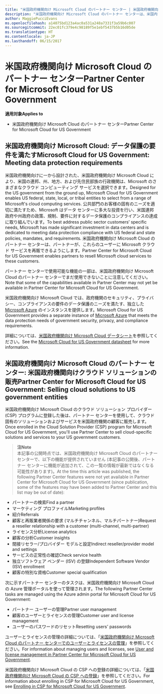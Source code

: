 ```yaml
---
title: "米国政府機関向け Microsoft Cloud のパートナー センター | 米国政府機関向け Microsoft Cloud のパートナー センター"
description: "米国政府機関向け Microsoft Cloud のパートナー センターは、米国内で政府機関とのビジネスを行う顧客に Microsoft クラウド ソリューションを販売する Microsoft パートナー向けのビジネス ポータルです。"
author: MaggiePucciEvans
ms.openlocfilehash: a14075bd123a4ac0a531a248a7331f3a59b6c007
ms.sourcegitcommit: 22ec01fc379e4c98189f5e1ebf5437b5b16d05de
ms.translationtype: HT
ms.contentlocale: ja-JP
ms.lasthandoff: 06/15/2017
---
```

# <a name="partner-center-for-microsoft-cloud-for-us-government"></a><span data-ttu-id="d5d0d-103">米国政府機関向け Microsoft Cloud のパートナー センター</span><span class="sxs-lookup"><span data-stu-id="d5d0d-103">Partner Center for Microsoft Cloud for US Government</span></span>

**<span data-ttu-id="d5d0d-104">適用対象</span><span class="sxs-lookup"><span data-stu-id="d5d0d-104">Applies to</span></span>**

-  <span data-ttu-id="d5d0d-105">米国政府機関向け Microsoft Cloud のパートナー センター</span><span class="sxs-lookup"><span data-stu-id="d5d0d-105">Partner Center for Microsoft Cloud for US Government</span></span>

## <a name="microsoft-cloud-for-us-government-meeting-data-protection-requirements"></a><span data-ttu-id="d5d0d-106">米国政府機関向け Microsoft Cloud: データ保護の要件を満たす</span><span class="sxs-lookup"><span data-stu-id="d5d0d-106">Microsoft Cloud for US Government: Meeting data protection requirements</span></span> 

<span data-ttu-id="d5d0d-107">米国政府機関向けに一から設計された、米国政府機関向け Microsoft Cloud により、米国の連邦、州、地方、および先住民部族の行政機関は、Microsoft のさまざまなクラウド コンピューティング サービスを選択できます。</span><span class="sxs-lookup"><span data-stu-id="d5d0d-107">Designed for the US government from the ground up, Microsoft Cloud for US Government enables US federal, state, local, or tribal entities to select from a range of Microsoft's cloud computing services.</span></span> <span data-ttu-id="d5d0d-108">公共部門のお客様の固有のニーズを適切に満たすため、Microsoft はデータ センターに多大な投資を行い、米国連邦政府や州政府の政策、規制、要件に対するデータ保護のコンプライアンスの達成に取り組んでいます。</span><span class="sxs-lookup"><span data-stu-id="d5d0d-108">To best address public sector customers’ specific needs, Microsoft has made significant investment in data centers and is dedicated to meeting data protection compliance with US federal and state policies, mandates, and requirements.</span></span> <span data-ttu-id="d5d0d-109">米国政府機関向け Microsoft Cloud のパートナー センターは、パートナーが、これらのユーザーに Microsoft クラウド サービスを再販できるようにします。</span><span class="sxs-lookup"><span data-stu-id="d5d0d-109">Partner Center for Microsoft Cloud for US Government enables partners to resell Microsoft cloud services to these customers.</span></span>

<span data-ttu-id="d5d0d-110">パートナー センターで使用可能な機能の一部は、米国政府機関向け Microsoft Cloud のパートナー センターでまだ使用できないことに注意してください。</span><span class="sxs-lookup"><span data-stu-id="d5d0d-110">Note that some of the capabilities available in Partner Center may not yet be available in Partner Center for Microsoft Cloud for US Government.</span></span>

<span data-ttu-id="d5d0d-111">米国政府機関向け Microsoft Cloud では、政府機関のセキュリティ、プライバシー、コンプライアンスの要件のデータ保護のニーズを満たす、独立した [Microsoft Azure](https://azure.microsoft.com/en-us/overview/clouds/government/) のインスタンスを提供します。</span><span class="sxs-lookup"><span data-stu-id="d5d0d-111">Microsoft Cloud for US Government provides a separate instance of [Microsoft Azure](https://azure.microsoft.com/en-us/overview/clouds/government/) that meets the data protection needs of government security, privacy, and compliance requirements.</span></span> 

<span data-ttu-id="d5d0d-112">詳細については、[米国政府機関向け Microsoft Cloud データシート](http://download.microsoft.com/download/C/9/C/C9CA3002-DFC4-4ADA-841F-DF42AEC042FB/Microsoft_Azure_Government_Datasheet_EN_US.PDF)を参照してください。</span><span class="sxs-lookup"><span data-stu-id="d5d0d-112">See the [Microsoft Cloud for US Government datasheet](http://download.microsoft.com/download/C/9/C/C9CA3002-DFC4-4ADA-841F-DF42AEC042FB/Microsoft_Azure_Government_Datasheet_EN_US.PDF) for more information.</span></span>

## <a name="partner-center-for-microsoft-cloud-for-us-government-selling-cloud-solutions-to-us-government-entities"></a><span data-ttu-id="d5d0d-113">米国政府機関向け Microsoft Cloud のパートナー センター: 米国政府機関向けクラウド ソリューションの販売</span><span class="sxs-lookup"><span data-stu-id="d5d0d-113">Partner Center for Microsoft Cloud for US Government: Selling cloud solutions to US government entities</span></span>

<span data-ttu-id="d5d0d-114">米国政府機関向け Microsoft Cloud のクラウド ソリューション プロバイダー (CSP) プログラムに登録した後は、パートナー センターを使用して、クラウド固有のソリューションおよびサービスを米国政府機関の顧客に販売します。</span><span class="sxs-lookup"><span data-stu-id="d5d0d-114">Once enrolled in the Cloud Solution Provider (CSP) program for Microsoft Cloud for US Government, you'll use Partner Center to sell cloud-specific solutions and services to your US government customers.</span></span> 

>**<span data-ttu-id="d5d0d-115">注</span><span class="sxs-lookup"><span data-stu-id="d5d0d-115">Note</span></span>**<br>
<span data-ttu-id="d5d0d-116">本記事の公開時点では、米国政府機関向け Microsoft Cloud のパートナー センターで、以下の機能が提供されていません (本記事の公開後、パートナー センターに機能が追加されて、この一覧の情報が最新ではなくなる可能性があります)。</span><span class="sxs-lookup"><span data-stu-id="d5d0d-116">At the time this article was published, the following Partner Center features were not yet available in Partner Center for Microsoft Cloud for US Government (since publication, some of the features may have been added to Partner Center and this list may be out of date):</span></span>

- <span data-ttu-id="d5d0d-117">パートナーの検索</span><span class="sxs-lookup"><span data-stu-id="d5d0d-117">Find a partner</span></span>
- <span data-ttu-id="d5d0d-118">マーケティング プロファイル</span><span class="sxs-lookup"><span data-stu-id="d5d0d-118">Marketing profiles</span></span>
- <span data-ttu-id="d5d0d-119">紹介</span><span class="sxs-lookup"><span data-stu-id="d5d0d-119">Referrals</span></span>
- <span data-ttu-id="d5d0d-120">顧客と再販業者関係の要求 (マルチチャンネル、マルチパートナー)</span><span class="sxs-lookup"><span data-stu-id="d5d0d-120">Request a reseller relationship with a customer (multi-channel, multi-partner)</span></span>
- <span data-ttu-id="d5d0d-121">ライセンス分析</span><span class="sxs-lookup"><span data-stu-id="d5d0d-121">License analytics</span></span>
- <span data-ttu-id="d5d0d-122">顧客の分析</span><span class="sxs-lookup"><span data-stu-id="d5d0d-122">Customer insights</span></span>
- <span data-ttu-id="d5d0d-123">間接リセラー/プロバイダー モデルと設定</span><span class="sxs-lookup"><span data-stu-id="d5d0d-123">Indirect reseller/provider model and settings</span></span>
- <span data-ttu-id="d5d0d-124">サービスの正常性の確認</span><span class="sxs-lookup"><span data-stu-id="d5d0d-124">Check service health</span></span>
- <span data-ttu-id="d5d0d-125">独立ソフトウェア ベンダー (ISV) の登録</span><span class="sxs-lookup"><span data-stu-id="d5d0d-125">Independent Software Vendor (ISV) enrollment</span></span>
- <span data-ttu-id="d5d0d-126">顧客の特別な資格</span><span class="sxs-lookup"><span data-stu-id="d5d0d-126">Customer special qualification</span></span>

<span data-ttu-id="d5d0d-127">次に示すパートナー センターのタスクは、米国政府機関向け Microsoft Cloud の Azure 管理ポータルを使って管理されます。</span><span class="sxs-lookup"><span data-stu-id="d5d0d-127">The following Partner Center tasks are managed using the Azure admin portal for Microsoft Cloud for US Government:</span></span> 

-   <span data-ttu-id="d5d0d-128">パートナー ユーザーの管理</span><span class="sxs-lookup"><span data-stu-id="d5d0d-128">Partner user management</span></span>
-   <span data-ttu-id="d5d0d-129">顧客のユーザーとライセンスの管理</span><span class="sxs-lookup"><span data-stu-id="d5d0d-129">Customer user and license management</span></span>
-   <span data-ttu-id="d5d0d-130">ユーザーのパスワードのリセット</span><span class="sxs-lookup"><span data-stu-id="d5d0d-130">Resetting users' passwords</span></span>

<span data-ttu-id="d5d0d-131">ユーザーとライセンスの管理の詳細については、「[米国政府機関向け Microsoft Cloud のパートナー センターでのユーザーとライセンスの管理](user-management-in-partner-center-for-microsoft-us-govt-cloud.md)」を参照してください。</span><span class="sxs-lookup"><span data-stu-id="d5d0d-131">For information about managing users and licenses, see [User and license management in Partner Center for Microsoft Cloud for US Government](user-management-in-partner-center-for-microsoft-us-govt-cloud.md).</span></span>

<span data-ttu-id="d5d0d-132">米国政府機関向け Microsoft Cloud の CSP への登録の詳細については、「[米国政府機関向け Microsoft Cloud の CSP への登録](enroll-in-csp-for-microsoft-us-govt-cloud.md)」を参照してください。</span><span class="sxs-lookup"><span data-stu-id="d5d0d-132">For information about enrolling in CSP for Microsoft Cloud for US Government, see [Enrolling in CSP for Microsoft Cloud for US Government](enroll-in-csp-for-microsoft-us-govt-cloud.md).</span></span>
